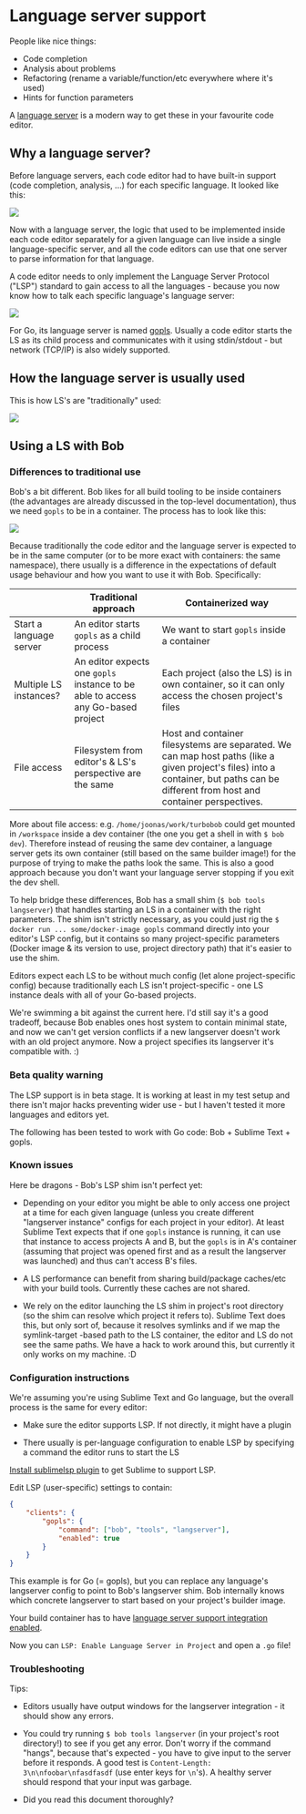 Language server support
=======================

People like nice things:

- Code completion
- Analysis about problems
- Refactoring (rename a variable/function/etc everywhere where it's used)
- Hints for function parameters

A [language server](https://langserver.org/) is a modern way to get these in your favourite code editor.


Why a language server?
----------------------

Before language servers, each code editor had to have built-in support (code completion, analysis, ...)
for each specific language. It looked like this:

![](lsp-problem.png)

Now with a language server, the logic that used to be implemented inside each
code editor separately for a given language can live inside a single language-specific
server, and all the code editors can use that one server to parse information for that language.

A code editor needs to only implement the Language Server Protocol ("LSP") standard to gain access
to all the languages - because you now know how to talk each specific language's language server:

![](lsp-solution.png)

For Go, its language server is named [gopls](https://github.com/golang/tools/tree/master/gopls).
Usually a code editor starts the LS as its child process and communicates with it using stdin/stdout -
but network (TCP/IP) is also widely supported.


How the language server is usually used
---------------------------------------

This is how LS's are "traditionally" used:

![](lsp-traditionally.png)


Using a LS with Bob
-------------------

### Differences to traditional use

Bob's a bit different. Bob likes for all build tooling to be inside containers (the advantages are
already discussed in the top-level documentation), thus we need `gopls` to be in a container.
The process has to look like this:

![](lsp-in-container.png)

Because traditionally the code editor and the language server is expected to be in the same
computer (or to be more exact with containers: the same namespace), there usually is a difference
in the expectations of default usage behaviour and how you want to use it with Bob. Specifically:

|  | Traditional approach | Containerized way |
|-------------------------|---|---|
| Start a language server | An editor starts `gopls` as a child process | We want to start `gopls` inside a container |
| Multiple LS instances? | An editor expects one `gopls` instance to be able to access any Go-based project | Each project (also the LS) is in own container, so it can only access the chosen project's files |
| File access | Filesystem from editor's & LS's perspective are the same | Host and container filesystems are separated. We can map host paths (like a given project's files) into a container, but paths can be different from host and container perspectives. |

More about file access: e.g. `/home/joonas/work/turbobob` could get mounted in `/workspace` inside a
dev container (the one you get a shell in with `$ bob dev`). Therefore instead of reusing the same
dev container, a language server gets its own container (still based on the same builder image!) for
the purpose of trying to make the paths look the same. This is also a good approach because you
don't want your language server stopping if you exit the dev shell.

To help bridge these differences, Bob has a small shim (`$ bob tools langserver`) that handles
starting an LS in a container with the right parameters. The shim isn't strictly necessary, as you
could just rig the `$ docker run ... some/docker-image gopls` command directly into your editor's
LSP config, but it contains so many project-specific parameters (Docker image & its version to use,
project directory path) that it's easier to use the shim.

Editors expect each LS to be without much config (let alone project-specific config) because
traditionally each LS isn't project-specific - one LS instance deals with all of your Go-based projects.

We're swimming a bit against the current here. I'd still say it's a good tradeoff, because Bob enables
ones host system to contain minimal state, and now we can't get version conflicts if a new langserver
doesn't work with an old project anymore. Now a project specifies its langserver it's compatible with. :)


### Beta quality warning

The LSP support is in beta stage. It is working at least in my test setup and there isn't major hacks
preventing wider use - but I haven't tested it more languages and editors yet.

The following has been tested to work with Go code: Bob + Sublime Text + gopls.


### Known issues

Here be dragons - Bob's LSP shim isn't perfect yet:

- Depending on your editor you might be able to only access one project at a time for each given
  language (unless you create different "langserver instance" configs for each project in your editor).
  At least Sublime Text expects that if one `gopls` instance is running, it can use that instance to
  access projects A and B, but the `gopls` is in A's container (assuming that project was opened
  first and as a result the langserver was launched) and thus can't access B's files.

- A LS performance can benefit from sharing build/package caches/etc with your build tools. Currently
  these caches are not shared.

- We rely on the editor launching the LS shim in project's root directory (so the shim can resolve
  which project it refers to). Sublime Text does this, but only sort of, because it resolves symlinks and
  if we map the symlink-target -based path to the LS container, the editor and LS do not see the same
  paths. We have a hack to work around this, but currently it only works on my machine. :D


### Configuration instructions

We're assuming you're using Sublime Text and Go language, but the overall process is the same for every editor:

- Make sure the editor supports LSP. If not directly, it might have a plugin

- There usually is per-language configuration to enable LSP by specifying a command the editor runs
  to start the LS

[Install sublimelsp plugin](https://github.com/sublimelsp/LSP) to get Sublime to support LSP.

Edit LSP (user-specific) settings to contain:

```json
{
	"clients": {
		"gopls": {
			"command": ["bob", "tools", "langserver"],
			"enabled": true
		}
	}
}
```

This example is for Go (= gopls), but you can replace any language's langserver config to point
to Bob's langserver shim. Bob internally knows which concrete langserver to start based on your
project's builder image.

Your build container has to have
[language server support integration enabled](https://github.com/function61/buildkit-golang/blob/8496e47f8f39f62e05be3e10de8c97f588336f6d/turbobob-baseimage.json#L10).

Now you can `LSP: Enable Language Server in Project` and open a `.go` file!


### Troubleshooting

Tips:

- Editors usually have output windows for the langserver integration - it should show any errors.

- You could try running `$ bob tools langserver` (in your project's root directory!) to see if you get
  any error. Don't worry if the command "hangs", because that's expected - you have to give input to the
  server before it responds. A good test is `Content-Length: 3\n\nfoobar\nfasdfasdf` (use enter keys
  for `\n`'s). A healthy server should respond that your input was garbage.

- Did you read this document thoroughly?
